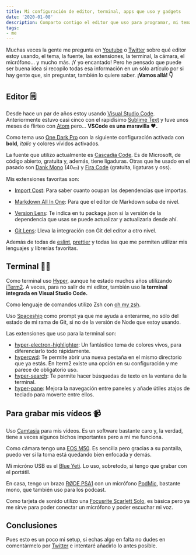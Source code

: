```yaml
---
title: Mi configuración de editor, terminal, apps que uso y gadgets
date: '2020-01-08'
description: Comparto contigo el editor que uso para programar, mi tema, mi fuente favorita, la terminal que me sirve además de todas las apps de mi sistema operativo y todos los cachivaches que me ayudan en mi día a día.
tags:
- me
---
```


Muchas veces la gente me pregunta en [Youtube](http://youtube.com/midudev) o [Twitter](https://twitter.com/midudev) sobre qué editor estoy usando, el tema, la fuente, las extensiones, la terminal, la cámara, el micrófono... y mucho más. ¡Y yo encantado! Pero he pensado que puede ser buena idea si recopilo todas esa información en un sólo artículo por si hay gente que, sin preguntar, también lo quiere saber. **¡Vamos allá! 👇**

## Editor 🗒

Desde hace un par de años estoy usando [Visual Studio Code](https://code.visualstudio.com/). Anteriormente estuvo casi cinco con el rapidísimo [Sublime Text](https://www.sublimetext.com/) y tuve unos meses de flirteo con [Atom](https://atom.io/) pero... **VSCode es una maravilla ♥️.**

Como tema uso [One Dark Pro](https://marketplace.visualstudio.com/items?itemName=zhuangtongfa.Material-theme) con la siguiente configuración activada con **bold**, *italic* y colores vívidos activados.

La fuente que utilizo actualmente es [Cascadia Code](https://github.com/microsoft/cascadia-code). Es de Microsoft, de código abierto, gratuita y, además, tiene ligaduras. Otras que he usado en el pasado son [Dank Mono](https://dank.sh/) (40💷) y [Fira Code](https://github.com/tonsky/FiraCode) (gratuita, ligaturas y oss).

Mis extensiones favoritas son:

* [Import Cost](https://marketplace.visualstudio.com/items?itemName=wix.vscode-import-cost): Para saber cuanto ocupan las dependencias que importas.

* [Markdown All In One](https://marketplace.visualstudio.com/items?itemName=yzhang.markdown-all-in-one): Para que el editor de Markdown suba de nivel.

* [Version Lens](https://marketplace.visualstudio.com/items?itemName=pflannery.vscode-versionlens): Te indica en tu package.json si la versión de la dependencia que usas se puede actualizar y actualizarla desde ahí.

* [Git Lens](https://marketplace.visualstudio.com/items?itemName=eamodio.gitlens): Lleva la integración con Git del editor a otro nivel.

Además de todas de [eslint](https://marketplace.visualstudio.com/items?itemName=dbaeumer.vscode-eslint), [prettier](https://marketplace.visualstudio.com/items?itemName=esbenp.prettier-vscode) y todas las que me permiten utilizar mis lenguajes y librerías favoritas.

## Terminal 👨‍💻

Como terminal uso [Hyper](https://hyper.is/), aunque he estado muchos años utilizando [iTerm2](https://iterm2.com/). A veces, para no salir de mi editor, también uso **la terminal integrada en Visual Studio Code.**

Como lenguaje de comandos utilizo Zsh con [oh my zsh](https://ohmyz.sh/).

Uso [Spaceship](https://github.com/denysdovhan/spaceship-prompt) como prompt ya que me ayuda a enterarme, no sólo del estado de mi rama de Git, si no de la versión de Node que estoy usando.

Las extensiones que uso para la terminal son:

* [hyper-electron-highlighter](https://github.com/mikemcbride/hyper-electron-highlighter#readme): Un fantástico tema de colores vivos, para diferenciarlo todo rápidamente.
* [hypercwd](https://github.com/hharnisc/hypercwd): Te permite abrir una nueva pestaña en el mismo directorio que ya estás. En Iterm2 existe una opción en su configuración y me parece de obligatorio uso.
* [hyper-search](https://www.npmjs.com/package/hyper-search): Te permite hacer búsquedas de texto en la ventana de la terminal.
* [hyper-pane](https://www.npmjs.com/package/hyper-pane): Mejora la navegación entre paneles y añade útiles atajos de teclado para moverte entre ellos.

## Para grabar mis vídeos 📹

Uso [Camtasia](https://www.techsmith.com/video-editor.html) para mis vídeos. Es un software bastante caro y, la verdad, tiene a veces algunos bichos importantes pero a mi me funciona.

Como cámara tengo una [EOS M50](https://www.canon.es/cameras/eos-m50/). Es sencilla pero gracias a su pantalla, puedo ver si la toma está quedando bien enfocada y demás.

Mi micróno USB es el [Blue Yeti](https://www.bluedesigns.es/products/yeti/). Lo uso, sobretodo, si tengo que grabar con el portátil.

En casa, tengo un brazo [RØDE PSA1](http://www.rode.com/accessories/psa1) con un micrófono [PodMic](http://www.rode.com/microphones/podmic), bastante mono, que también uso para los podcast.

Como tarjeta de sonido utilizo una [Focusrite Scarlett Solo](https://focusrite.com/en/usb-audio-interface/scarlett/scarlett-solo), es básica pero ya me sirve para poder conectar un micrófono y poder escuchar mi voz.

## Conclusiones

Pues esto es un poco mi setup, si echas algo en falta no dudes en comentármelo por [Twitter](https://twitter.com/midudev) e intentaré añadirlo lo antes posible.

 
